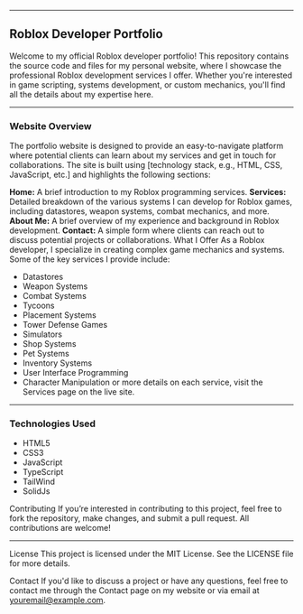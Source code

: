 ---
---

----
## Roblox Developer Portfolio
Welcome to my official Roblox developer portfolio! This repository contains the source code and files for my personal website, where I showcase the professional Roblox development services I offer. Whether you're interested in game scripting, systems development, or custom mechanics, you'll find all the details about my expertise here.

----
### Website Overview
The portfolio website is designed to provide an easy-to-navigate platform where potential clients can learn about my services and get in touch for collaborations. The site is built using [technology stack, e.g., HTML, CSS, JavaScript, etc.] and highlights the following sections:

**Home:** A brief introduction to my Roblox programming services.
**Services:** Detailed breakdown of the various systems I can develop for Roblox games, including datastores, weapon systems, combat mechanics, and more.
**About Me:** A brief overview of my experience and background in Roblox development.
**Contact:** A simple form where clients can reach out to discuss potential projects or collaborations.
What I Offer
As a Roblox developer, I specialize in creating complex game mechanics and systems. Some of the key services I provide include:

- Datastores
- Weapon Systems
- Combat Systems
- Tycoons
- Placement Systems
- Tower Defense Games
- Simulators
- Shop Systems
- Pet Systems
- Inventory Systems
- User Interface Programming
- Character Manipulation
or more details on each service, visit the Services page on the live site.

----

### Technologies Used
- HTML5
- CSS3
- JavaScript
- TypeScript
- TailWind
- SolidJs

Contributing
If you’re interested in contributing to this project, feel free to fork the repository, make changes, and submit a pull request. All contributions are welcome!

----

License
This project is licensed under the MIT License. See the LICENSE file for more details.

Contact
If you'd like to discuss a project or have any questions, feel free to contact me through the Contact page on my website or via email at youremail@example.com.